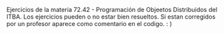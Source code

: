 Ejercicios de la materia 72.42 - Programación de Objeetos Distribuidos del ITBA.
Los ejercicios pueden o no estar bien resueltos. Si estan corregidos por un profesor aparece como comentario en el codigo.
: )
